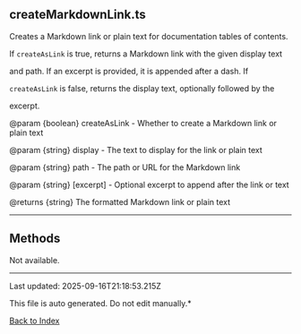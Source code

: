 ## createMarkdownLink.ts





 Creates a Markdown link or plain text for documentation tables of contents.



 If `createAsLink` is true, returns a Markdown link with the given display text

 and path. If an excerpt is provided, it is appended after a dash. If

 `createAsLink` is false, returns the display text, optionally followed by the

 excerpt.



 @param {boolean} createAsLink - Whether to create a Markdown link or plain text

 @param {string} display - The text to display for the link or plain text

 @param {string} path - The path or URL for the Markdown link

 @param {string} [excerpt] - Optional excerpt to append after the link or text

 @returns {string} The formatted Markdown link or plain text

 



---



## Methods



Not available.



---



Last updated: 2025-09-16T21:18:53.215Z



This file is auto generated. Do not edit manually.*



[Back to Index](./index.md)
